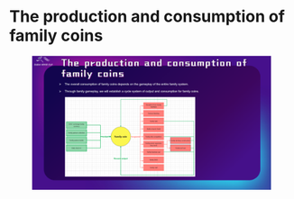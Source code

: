 # The production and consumption of family coins

<figure><img src="../.gitbook/assets/page18 (1).png" alt=""><figcaption></figcaption></figure>
